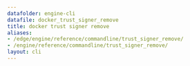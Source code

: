 ```yaml
---
datafolder: engine-cli
datafile: docker_trust_signer_remove
title: docker trust signer remove
aliases:
- /edge/engine/reference/commandline/trust_signer_remove/
- /engine/reference/commandline/trust_signer_remove/
layout: cli
---
```


<!--
This page is automatically generated from Docker's source code. If you want to
suggest a change to the text that appears here, open a ticket or pull request
in the source repository on GitHub:

https://github.com/docker/cli
-->
